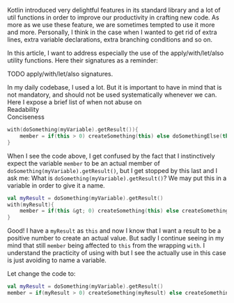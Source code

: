 Kotlin introduced very delightful features in its standard library and a lot of util functions in order to improve our productivity in crafting new code. As more as we use these feature, we are sometimes tempted to use it more and more. Personally, I think in the case when I wanted to get rid of extra lines, extra variable declarations, extra branching conditions and so on.

In this article, I want to address especially the use of the apply/with/let/also utility functions. Here their signatures as a reminder:

TODO apply/with/let/also signatures.

In my daily codebase, I used a lot. But it is important to have in mind that is not mandatory, and should not be used systematically whenever we can.  
Here I expose a brief list of when not abuse on  
Readability  
Conciseness

```kotlin
with(doSomething(myVariable).getResult()){
    member = if(this > 0) createSomething(this) else doSomethingElse(this)
}
```

When I see the code above, I get confused by the fact that I instinctively expect the variable `member` to be an actual member of `doSomething(myVariable).getResult()`, but I get stopped by this last and I ask me: What is `doSomething(myVariable).getResult()`? We may put this in a variable in order to give it a name.

```kotlin
val myResult = doSomething(myVariable).getResult()
with(myResult){
    member = if(this &gt; 0) createSomething(this) else createSomethingElse(this)
}
```

Good! I have a `myResult` as `this` and now I know that I want a result to be a positive number to create an actual value. But sadly I continue seeing in my mind that still `member` being affected to `this` from the wrapping `with`. I understand the practicity of using with but I see the actually use in this case is just avoiding to name a variable.

Let change the code to:

```kotlin
val myResult = doSomething(myVariable).getResult()
member = if(myResult > 0) createSomething(myResult) else createSomethingElse(myResult)
```
